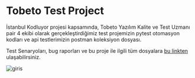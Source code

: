 # Tobeto Test Project
İstanbul Kodluyor projesi kapsamında, Tobeto Yazılım Kalite ve Test Uzmanı pair 4 ekibi olarak gerçekleştirdiğimiz test projemizin pytest otomasyon kodları ve api testlerimizin postman koleksiyon dosyası.

Test Senaryoları, bug raporları ve bu proje ile ilgili tüm dosyalara [bu linkten](https://drive.google.com/drive/folders/1biAFlu-Fi5Q1Z89wWnl4ZqKJGKaPmkLs?usp=drive_link) ulaşabilirsiniz.

![giris](https://github.com/TobetoTestTeam/Tobeto-Test-Project/assets/11259498/6f47d89c-a0d3-45bc-b017-dc5d94ba674d)


